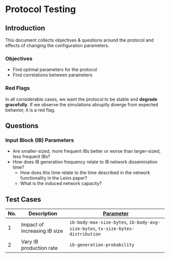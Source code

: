 # Protocol Testing

## Introduction

This document collects objectives & questions around the protocol and effects of
changing the configuration parameters.

### Objectives

- Find optimal parameters for the protocol
- Find correlations between parameters

### Red Flags

In all considerable cases, we want the protocol to be stable and **degrade
gracefully**. If we observe the simulations abruptly diverge from expected
behavior, it is a red flag.

## Questions

### Input Block (IB) Parameters
- Are smaller-sized, more frequent IBs better or worse than larger-sized, less frequent IBs?
- How does IB generation frequency relate to IB network dissemination time?
  - How does this time relate to the time described in the network functionality in the Leios paper?
  - What is the induced network capacity?

## Test Cases

| No. | Description                  | [Parameter](../data/simulation/config.d.ts)                                      |
| --- | ---------------------------- | -------------------------------------------------------------------------------- |
| 1   | Impact of increasing IB size | `ib-body-max-size-bytes`, `ib-body-avg-size-bytes`, `tx-size-bytes-distribution` |
| 2   | Vary IB production rate      | `ib-generation-probability`                                                      |

